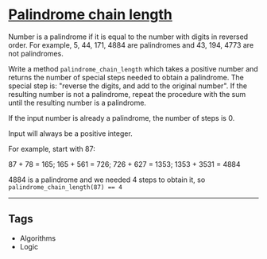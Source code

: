 # [Palindrome chain length](https://www.codewars.com/kata/525f039017c7cd0e1a000a26)

Number is a palindrome if it is equal to the number with digits in reversed order.
For example, 5, 44, 171, 4884 are palindromes and 43, 194, 4773 are not palindromes.

Write a method `palindrome_chain_length` which takes a positive number and returns the number of special steps needed to obtain a palindrome. The special step is: "reverse the digits, and add to the original number". If the resulting number is not a palindrome, repeat the procedure with the sum until the resulting number is a palindrome.

If the input number is already a palindrome, the number of steps is 0.

Input will always be a positive integer.

For example, start with 87:

87 + 78 = 165;
165 + 561 = 726;
726 + 627 = 1353;
1353 + 3531 = 4884

4884 is a palindrome and we needed 4 steps to obtain it, so `palindrome_chain_length(87) == 4`

---

## Tags

- Algorithms
- Logic
